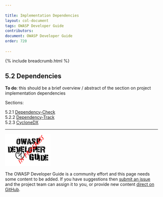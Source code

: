 ```yaml
---

title: Implementation Dependencies
layout: col-document
tags: OWASP Developer Guide
contributors:
document: OWASP Developer Guide
order: 720

---
```


{% include breadcrumb.html %}

## 5.2 Dependencies

**To do**: this should be a brief overview / abstract of the section on project implementation dependencies

Sections:

5.2.1 [Dependency-Check](01-dependency-check.md)  
5.2.2 [Dependency-Track](02-dependency-track.md)  
5.2.3 [CycloneDX](03-cyclonedx.md)  

----

![Developer Guide](../../assets/images/dg_wip.png "OWASP Developer Guide")

The OWASP Developer Guide is a community effort and this page needs some content to be added.
If you have suggestions then [submit an issue][issue0720] and the project team can assign it to you,
or provide new content [direct on GitHub][edit0702].

[issue0720]: https://github.com/OWASP/www-project-developer-guide/issues/new?labels=enhancement&template=request.md&title=Update:%2007-implementation/02-dependencies/00-toc
[edit0702]: https://github.com/OWASP/www-project-developer-guide/blob/main/draft/07-implementation/02-dependencies/toc.md
